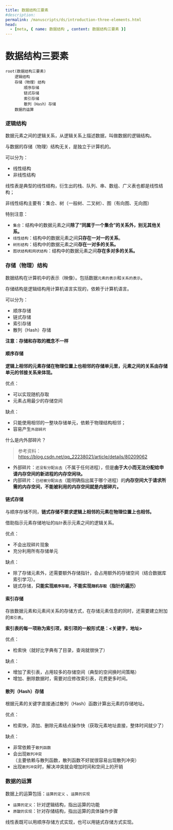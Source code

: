 ```yaml
---
title: 数据结构三要素
#description: 
permalink: /manuscripts/ds/introduction-three-elements.html
head:   
  - [meta, { name: 数据结构 , content: 数据结构三要素 }]
---
```


# 数据结构三要素


```mindmap
root(数据结构三要素)
    逻辑结构
    存储（物理）结构
        顺序存储
        链式存储
        索引存储
        散列（Hash）存储
    数据的运算
```

### 逻辑结构

数据元素之间的逻辑关系，从逻辑关系上描述数据，叫做数据的逻辑结构。

与数据的存储（物理）结构无关，是独立于计算机的。

可以分为：

- 线性结构
- 非线性结构


线性表是典型的线性结构，衍生出的栈、队列、串、数组、广义表也都是线性结构；

非线性结构主要有：集合、树（一般树、二叉树）、图（有向图、无向图）


特别注意：

- `集合`：结构中的数据元素之间**除了“同属于一个集合”的关系外，别无其他关系。**
- `线性结构`：结构中的数据元素之间**只存在一对一的关系**。
- `树形结构`：结构中的数据元素之间**存在一对多的关系。**
- `图状结构和网状结构`：结构中的数据元素之间**存在多对多的关系。**



### 存储（物理）结构

数据结构在计算机中的表示（映像）。包括数据`元素的表示`和`关系的表示`。

存储结构是逻辑结构用计算机语言实现的，依赖于计算机语言。


可以分为：

- 顺序存储
- 链式存储
- 索引存储
- 散列（Hash）存储

**注意：存储和存取的概念不一样**

#### 顺序存储

**逻辑上相邻的元素存储在物理位置上也相邻的存储单元里，元素之间的关系由存储单元的邻接关系来体现。**

优点：

- 可以实现随机存取
- 元素占用最少的存储空间

缺点：

- 只能使用相邻的一整块存储单元，依赖于物理结构相邻；
- 容易产生`外部碎片`

什么是内外部碎片？

> 参考资料：https://blog.csdn.net/qq_22238021/article/details/80209062

- 外部碎片：`还没有分配出去`（不属于任何进程），但是**由于大小而无法分配给申请内存空间的新进程的内存空闲块。**
- 内部碎片：`已经被分配出去`（能明确指出属于哪个进程）的**内存空间大于请求所需的内存空间，不能被利用的内存空间就是内部碎片。**


#### 链式存储

与顺序存储不同，**链式存储不要求逻辑上相邻的元素在物理位置上也相邻。**

借助指示元素存储地址的`指针`表示元素之间的逻辑关系。


优点：

- 不会出现碎片现象
- 充分利用所有存储单元

缺点：

- 除了存储元素外，还需要额外存储指针，会占用额外的存储空间（结合数据库索引学习）。
- 链式存储，**只能实现`顺序存取`，不能实现`随机存取`（指针的遍历）**


#### 索引存储

存放数据元素和元素间关系的存储方式，在存储元素信息的同时，还需要建立附加的`索引表`。

**索引表的每一项称为索引项，索引项的一般形式是：<关键字，地址>**

优点：

- 检索快（就好比字典有了目录，查询就很快了）


缺点：

- 增加了索引表，占用较多的存储空间（典型的空间换时间策略）
- 增加、删除数据时，需要对应修改索引表，花费更多时间。

#### 散列（Hash）存储

根据元素的关键字直接通过散列（Hash）函数计算出元素的存储地址。


优点：

-  检索快，添加、删除元素结点操作快（获取元素地址直接，整体时间就少了）


缺点：

- 非常依赖于`散列函数`
- 会出现`散列冲突`（主要依赖与散列函数，散列函数不好就很容易出现散列冲突）
- 出现`散列冲突`时，解决冲突就会增加时间和空间上的开销


### 数据的运算

数据上的运算包括：`运算的定义` 、`运算的实现`

- `运算的定义`：针对逻辑结构，指出运算的功能
- `原酸的实现`：针对存储结构，指出运算的具体操作步骤




线性表既可以用顺序存储方式实现，也可以用链式存储方式实现。